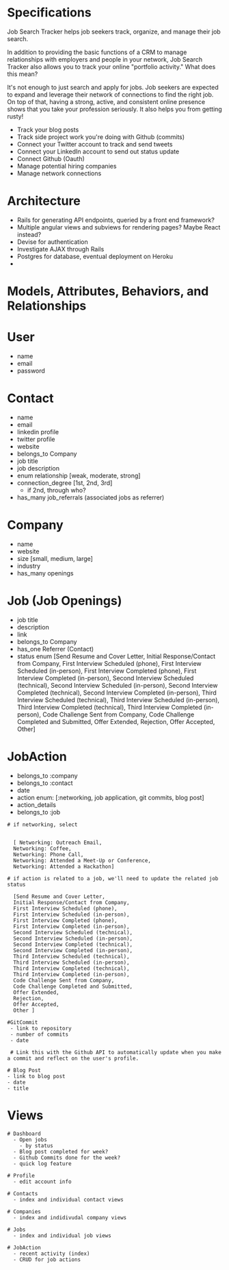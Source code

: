 # Specifications

Job Search Tracker helps job seekers track, organize, and manage their job search.

In addition to providing the basic functions of a CRM to manage relationships with 
employers and people in your network, Job Search Tracker also allows you to track
your online "portfolio activity." What does this mean?

It's not enough to just search and apply for jobs. Job seekers are expected to expand 
and leverage their network of connections to find the right job. On top of that, having
a strong, active, and consistent online presence shows that you take your profession
seriously. It also helps you from getting rusty!

  - Track your blog posts
  - Track side project work you're doing with Github (commits)
  - Connect your Twitter account to track and send tweets
  - Connect your LinkedIn account to send out status update
  - Connect Github (Oauth)
  - Manage potential hiring companies
  - Manage network connections 


# Architecture

  - Rails for generating API endpoints, queried by a front end framework?
  - Multiple angular views and subviews for rendering pages? Maybe React instead?
  - Devise for authentication
  - Investigate AJAX through Rails
  - Postgres for database, eventual deployment on Heroku
  - 


# Models, Attributes, Behaviors, and Relationships

  # User
   - name
   - email
   - password

  # Contact
   - name
   - email
   - linkedin profile
   - twitter profile
   - website
   - belongs_to Company
   - job title
   - job description
   - enum relationship [weak, moderate, strong]
   - connection_degree [1st, 2nd, 3rd]
     - if 2nd, through who? 
   - has_many job_referrals (associated jobs as referrer)

  
  # Company
   - name
   - website
   - size [small, medium, large]
   - industry
   - has_many openings

  # Job (Job Openings)
   - job title
   - description
   - link
   - belongs_to Company
   - has_one Referrer (Contact)
   - status enum [Send Resume and Cover Letter,
      Initial Response/Contact from Company,
      First Interview Scheduled (phone),
      First Interview Scheduled (in-person),
      First Interview Completed (phone),
      First Interview Completed (in-person),
      Second Interview Scheduled (technical),
      Second Interview Scheduled (in-person),
      Second Interview Completed (technical),
      Second Interview Completed (in-person),
      Third Interview Scheduled (technical),
      Third Interview Scheduled (in-person),
      Third Interview Completed (technical),
      Third Interview Completed (in-person),
      Code Challenge Sent from Company,
      Code Challenge Completed and Submitted,
      Offer Extended,
      Rejection,
      Offer Accepted,
      Other]

  # JobAction
   - belongs_to :company
   - belongs_to :contact
   - date
   - action enum: [:networking, job application, git commits, blog post]
   - action_details
   - belongs_to :job

    # if networking, select


      [ Networking: Outreach Email,
      Networking: Coffee,
      Networking: Phone Call,
      Networking: Attended a Meet-Up or Conference,
      Networking: Attended a Hackathon]

    # if action is related to a job, we'll need to update the related job status

      [Send Resume and Cover Letter,
      Initial Response/Contact from Company,
      First Interview Scheduled (phone),
      First Interview Scheduled (in-person),
      First Interview Completed (phone),
      First Interview Completed (in-person),
      Second Interview Scheduled (technical),
      Second Interview Scheduled (in-person),
      Second Interview Completed (technical),
      Second Interview Completed (in-person),
      Third Interview Scheduled (technical),
      Third Interview Scheduled (in-person),
      Third Interview Completed (technical),
      Third Interview Completed (in-person),
      Code Challenge Sent from Company,
      Code Challenge Completed and Submitted,
      Offer Extended,
      Rejection,
      Offer Accepted,
      Other ] 

    #GitCommit
     - link to repository
     - number of commits
     - date

     # Link this with the Github API to automatically update when you make a commit and reflect on the user's profile. 

    # Blog Post
    - link to blog post
    - date
    - title



  # Views

    # Dashboard
      - Open jobs
        - by status
      - Blog post completed for week?
      - Github Commits done for the week?
      - quick log feature

    # Profile
      - edit account info

    # Contacts
      - index and individual contact views

    # Companies
      - index and indidivudal company views

    # Jobs
      - index and individual job views

    # JobAction
      - recent activity (index)
      - CRUD for job actions







